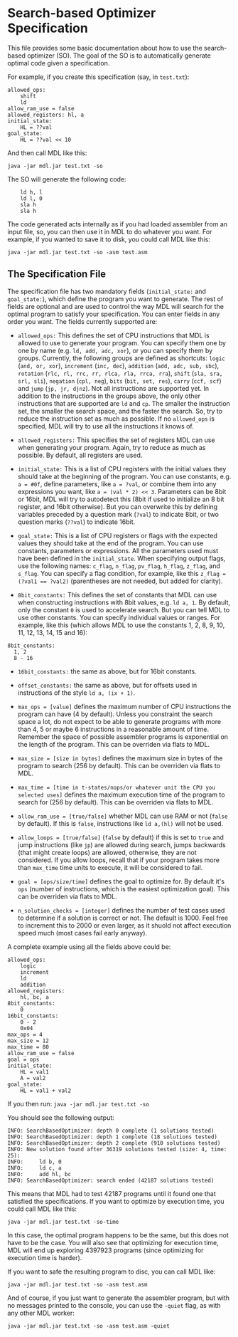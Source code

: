 # Search-based Optimizer Specification

This file provides some basic documentation about how to use the search-based optimizer (SO). The goal of the SO is to automatically generate optimal code given a specification.

For example, if you create this specification (say, in ```test.txt```):

```
allowed_ops: 
    shift
    ld
allow_ram_use = false
allowed_registers: hl, a
initial_state:
    HL = ??val
goal_state:
    HL = ??val << 10
```

And then call MDL like this:

```java -jar mdl.jar test.txt -so```

The SO will generate the following code:

```
    ld h, l
    ld l, 0
    sla h
    sla h
```

The code generated acts internally as if you had loaded assembler from an input file, so, you can then use it in MDL to do whatever you want. For example, if you wanted to save it to disk, you could call MDL like this:

```java -jar mdl.jar test.txt -so -asm test.asm```

## The Specification File

The specification file has two mandatory fields (```initial_state:``` and ```goal_state:```), which define the program you want to generate. The rest of fields are optional and are used to control the way MDL will search for the optimal program to satisfy your specification. You can enter fields in any order you want. The fields currently supported are:

- ```allowed_ops:``` This defines the set of CPU instructions that MDL is allowed to use to generate your program. You can specify them one by one by name (e.g. ```ld, add, adc, xor```), or you can specify them by groups. Currently, the following groups are defined as shortcuts: ```logic``` (```and, or, xor```), ```increment``` (```inc, dec```), ```addition``` (```add, adc, sub, sbc```), ```rotation``` (```rlc, rl, rrc, rr, rlca, rla, rrca, rra```), ```shift``` (```sla, sra, srl, sli```), ```negation``` (```cpl, neg```), ```bits``` (```bit, set, res```), ```carry``` (```ccf, scf```) and ```jump``` (```jp, jr, djnz```). Not all instructions are supported yet. In addition to the instructions in the groups above, the only other instructions that are supported are ```ld``` and ```cp```. The smaller the instruction set, the smaller the search space, and the faster the search. So, try to reduce the instruction set as much as possible. If no ```allowed_ops``` is specified, MDL will try to use all the instructions it knows of.

- ```allowed_registers:``` This specifies the set of registers MDL can use when generating your program. Again, try to reduce as much as possible. By default, all registers are used.

- ```initial_state:``` This is a list of CPU registers with the initial values they should take at the beginning of the program. You can use constants, e.g. ```a = #0f```, define parameters, like ```a = ?val```, or combine them into any expressions you want, like ```a = (val * 2) << 3```. Parameters can be 8bit or 16bit, MDL will try to autodetect this (8bit if used to initialize an 8 bit register, and 16bit otherwise). But you can overwrite this by defining variables preceded by a question mark (```?val```) to indicate 8bit, or two question marks (```??val```) to indicate 16bit.

- ```goal_state:``` This is a list of CPU registers or flags with the expected values they should take at the end of the program. You can use constants, parameters or expressions. All the parameters used must have been defined in the ```initial_state```. When specifying output flags, use the following names: ```c_flag```, ```n_flag```, ```pv_flag```, ```h_flag```, ```z_flag```, and ```s_flag```. You can specify a flag condition, for example, like this ```z_flag = (?val1 == ?val2)``` (parentheses are not needed, but added for clarity).

- ```8bit_constants:``` This defines the set of constants that MDL can use when constructing instructions with 8bit values, e.g. ```ld a, 1```. By default, only the constant ```0``` is used to accelerate search. But you can tell MDL to use other constants. You can specify individual values or ranges. For example, like this (which allows MDL to use the constants 1, 2, 8, 9, 10, 11, 12, 13, 14, 15 and 16):

```
8bit_constants:
  1, 2
  8 - 16
```

- ```16bit_constants:``` the same as above, but for 16bit constants.

- ```offset_constants:``` the same as above, but for offsets used in instructions of the style ```ld a, (ix + 1)```.

- ```max_ops = [value]``` defines the maximum number of CPU instructions the program can have (4 by default). Unless you constraint the search space a lot, do not expect to be able to generate programs with more than 4, 5 or maybe 6 instructions in a reasonable amount of time. Remember the space of possible assembler programs is exponential on the length of the program. This can be overriden via flats to MDL.

- ```max_size = [size in bytes]``` defines the maximum size in bytes of the program to search (256 by default). This can be overriden via flats to MDL.

- ```max_time = [time in t-states/nops/or whatever unit the CPU you selected uses]``` defines the maximum execution time of the program to search for (256 by default). This can be overriden via flats to MDL.

- ```allow_ram_use = [true/false]``` whether MDL can use RAM or not (```false``` by default). If this is ```false```, instructions like ```ld a,(hl)``` will not be used.

- ```allow_loops = [true/false]```  (```false``` by default) if this is set to ```true``` and jump instructions (like ```jp```) are allowed during search, jumps backwards (that might create loops) are allowed, otherwise, they are not considered. If you allow loops, recall that if your program takes more than ```max_time``` time units to execute, it will be considered to fail.

- ```goal = [ops/size/time]``` defines the goal to optimize for. By default it's ```ops``` (number of instructions, which is the easiest optimization goal). This can be overriden via flats to MDL.

- ```n_solution_checks = [integer]``` defines the number of test cases used to determine if a solution is correct or not. The default is 1000. Feel free to increment this to 2000 or even larger, as it shuold not affect execution speed much (most cases fail early anyway).

A complete example using all the fields above could be:

```
allowed_ops: 
    logic
    increment
    ld
    addition
allowed_registers:
    hl, bc, a
8bit_constants:
    0
16bit_constants:
    0 - 2
    0x04
max_ops = 4
max_size = 12
max_time = 80
allow_ram_use = false
goal = ops
initial_state:
    HL = val1
    A = val2
goal_state:
    HL = val1 + val2
```

If you then run: ```java -jar mdl.jar test.txt -so```

You should see the following output:
```
INFO: SearchBasedOptimizer: depth 0 complete (1 solutions tested)
INFO: SearchBasedOptimizer: depth 1 complete (18 solutions tested)
INFO: SearchBasedOptimizer: depth 2 complete (910 solutions tested)
INFO: New solution found after 36319 solutions tested (size: 4, time: 25):
INFO:     ld b, 0
INFO:     ld c, a
INFO:     add hl, bc
INFO: SearchBasedOptimizer: search ended (42187 solutions tested)
```

This means that MDL had to test 42187 programs until it found one that satisfied the specifications. If you want to optimize by execution time, you could call MDL like this:

```java -jar mdl.jar test.txt -so-time```

In this case, the optimal program happens to be the same, but this does not have to be the case. You will also see that optimizing for execution time, MDL will end up exploring 4397923 programs (since optimizing for execution time is harder).

If you want to safe the resulting program to disc, you can call MDL like:

```java -jar mdl.jar test.txt -so -asm test.asm```

And of course, if you just want to generate the assembler program, but with no messages printed to the console, you can use the ```-quiet``` flag, as with any other MDL worker:

```java -jar mdl.jar test.txt -so -asm test.asm -quiet```


